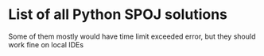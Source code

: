 # List of all Python SPOJ solutions
Some of them mostly would have time limit exceeded error, but they should work fine on local IDEs
